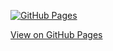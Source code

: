 [![GitHub Pages](https://github.com/your-username/ahj-dnd/actions/workflows/web.yml/badge.svg)](https://github.com/Himura-777/ahj-dnd/actions/workflows/web.yml)

[View on GitHub Pages](https://Himura-777.github.io/ahj-dnd/)